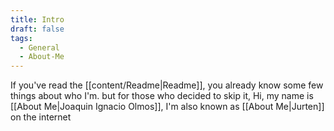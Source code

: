 ```yaml
---
title: Intro
draft: false
tags:
  - General
  - About-Me
---
```

If you've read the [[content/Readme|Readme]], you already know some few things about who I'm. but for those who decided to skip it, Hi, my name is [[About Me|Joaquin Ignacio Olmos]], I'm also known as [[About Me|Jurten]] on the internet